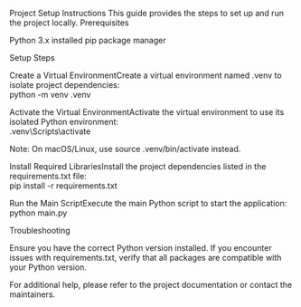 Project Setup Instructions
This guide provides the steps to set up and run the project locally.
Prerequisites

Python 3.x installed
pip package manager

Setup Steps

Create a Virtual EnvironmentCreate a virtual environment named .venv to isolate project dependencies:  
python -m venv .venv


Activate the Virtual EnvironmentActivate the virtual environment to use its isolated Python environment:  
.venv\Scripts\activate

Note: On macOS/Linux, use source .venv/bin/activate instead.

Install Required LibrariesInstall the project dependencies listed in the requirements.txt file:  
pip install -r requirements.txt


Run the Main ScriptExecute the main Python script to start the application:  
python main.py



Troubleshooting

Ensure you have the correct Python version installed.
If you encounter issues with requirements.txt, verify that all packages are compatible with your Python version.

For additional help, please refer to the project documentation or contact the maintainers.
